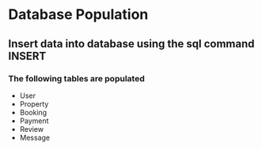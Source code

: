 # Database Population
## Insert data into database using the sql command INSERT
### The following tables are populated
* User
* Property
* Booking
* Payment
* Review
* Message